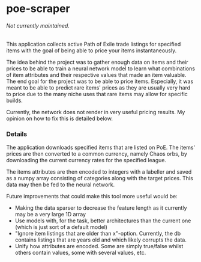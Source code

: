 # poe-scraper 

###### Not currently maintained.

This application collects active Path of Exile trade listings for specified items with the goal of being able to price your items instantaneously. 

The idea behind the project was to gather enough data on items and their prices to be able to train a neural network model to learn what combinations of item attributes and their respective values that made an item valuable. The end goal for the project was to be able to price items. Especially, it was meant to be able to predict rare items' prices as they are usually very hard to price due to the many niche uses that rare items may allow for specific builds.

Currently, the network does not render in very useful pricing results. My opinion on how to fix this is detailed below.

### Details
The application downloads specified items that are listed on PoE. The items' prices are then converted to a common currency, namely Chaos orbs, by downloading the current currency rates for the specified league. 

The items attributes are then encoded to integers with a labeller and saved as a numpy array consisting of categories along with the target prices. This data may then be fed to the neural network.

Future improvements that could make this tool more useful would be: 
* Making the data sparser to decrease the feature length as it currently may be a very large 1D array 
* Use models with, for the task, better architectures than the current one (which is just sort of a default model)
* "Ignore item listings that are older than x"-option. Currently, the db contains listings that are years old and which likely corrupts the data.
* Unify how attributes are encoded. Some are simply true/false whilst others contain values, some with several values, etc.
